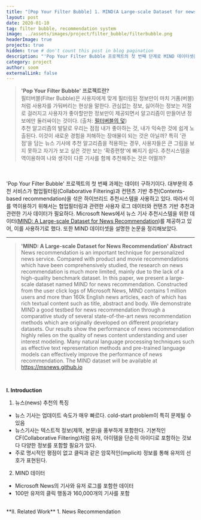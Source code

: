 ```yaml
---
title: "[Pop Your Filter Bubble] 1. MIND(A Large-scale Dataset for news recommendation) 살펴보기"
layout: post
date: 2020-01-10 
tag: filter bubble, recommendation system
image: ../assets/images/project/filter_bubble/filterbubble.png
headerImage: true
projects: true
hidden: true # don't count this post in blog pagination
description: "'Pop Your Filter Bubble 프로젝트의 첫 번째 단계로 MIND 데이터셋을 살펴본다. 프로젝트에 사용할만할 데이터일까?"
category: project
author: soom
externalLink: false
---
```


> **'Pop Your Filter Bubble' 프로젝트란?**    
필터버블(Filter Bubble)은 사용자에게 맞게 필터링된 정보만이 마치 거품(버블)처럼 사용자를 가둬버리는 현상을 말한다. 관심없는 정보, 싫어하는 정보는 저절로 걸러지고 사용자가 좋아할만한 정보만이 제공되면서 알고리즘이 만들어낸 정보에만 둘러싸이는 것이다. (출처: [필터버블의 덫](http://weekly.chosun.com/client/news/viw.asp?ctcd=c02&nNewsNumb=002509100003))  
추천 알고리즘의 발달로 우리는 점점 내가 좋아하는 것, 내가 익숙한 것에 쉽게 노출된다. 이것이 새로운 경험을 저해하는 장애물이 되는 것은 아닐까? 특히 '관점'을 담는 뉴스 기사에 추천 알고리즘을 적용하는 경우, 사용자들은 큰 그림을 보지 못하고 자기가 보고 싶은 것만 보는 '확증편향'에 빠지기 쉽다. 추천시스템을 역이용하여 나와 생각이 다른 기사를 함께 추천해주는 것은 어떨까?  

<br/><br/>
'Pop Your Filter Bubble' 프로젝트의 첫 번째 과제는 데이터 구하기이다. 대부분의 추천 서비스가 협업필터링(Collaborative Filtering)과 컨텐츠 기반 추천(Contents-based recommendation)을 섞은 하이브리드 추천시스템을 사용하고 있다. 따라서 이를 역이용하기 위해서는 협업필터링과 관련한 사용자 로그 데이터와 컨텐츠 기반 추천과 관련한 기사 데이터가 필요하다. Microsoft News에서 뉴스 기사 추천시스템을 위한 데이터([MIND: A Large-scale Dataset for News Recommendation](https://paperswithcode.com/paper/mind-a-large-scale-dataset-for-news))를 제공하고 있어, 이를 사용하기로 했다. 또한 MIND 데이터셋을 설명한 논문을 정리해보았다.  

---


> **'MIND: A Large-scale Dataset for News Recommendation' Abstract**  
News recommendation is an important technique for personalized news service. Compared with product and movie recommendations which have been comprehensively studied, the research on news recommendation is much more limited, mainly due to the lack of a high-quality benchmark dataset. In this paper, we present a large-scale dataset named MIND for news recommendation. Constructed from the user click logs of Microsoft News, MIND contains 1 million users and more than 160k English news articles, each of which has rich textual content such as title, abstract and body. We demonstrate MIND a good testbed for news recommendation through a comparative study of several state-of-the-art news recommendation methods which are originally developed on different proprietary datasets. Our results show the performance of news recommendation highly relies on the quality of news content understanding and user interest modeling. Many natural language processing techniques such as effective text representation methods and pre-trained language models can effectively improve the performance of news recommendation. The MIND dataset will be available at https://msnews.github.io  

<br/>

**Ⅰ. Introduction**  
1.  뉴스(news) 추천의 특징
* 뉴스 기사는 업데이트 속도가 매우 빠르다. cold-start problem이 특히 문제될 수 있음
* 뉴스기사는 텍스트적 정보(제목, 본문)을 풍부하게 포함한다. 기본적인 CF(Collaborative Filtering)처럼 유저, 아이템을 단순히 아이디로 포함하는 것보다 다양한 정보를 포함할 필요가 있다.
* 주로 명시적인 평점이 없고 클릭과 같은 암묵적인(implicit) 정보를 통해 유저의 선호가 표현된다.  

2.  MIND 데이터
* Microsoft News의 기사와 유저 로그를 포함한 데이터
* 100만 유저의 클릭 행동과 160,000개의 기사를 포함

<br/>
**Ⅱ.  Related Work**    
1. News Recommendation

